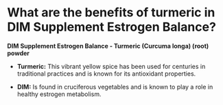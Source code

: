 # What are the benefits of turmeric in DIM Supplement Estrogen Balance?

**DIM Supplement Estrogen Balance - Turmeric (Curcuma longa) (root) powder**  

- **Turmeric:** This vibrant yellow spice has been used for centuries in traditional practices and is known for its antioxidant properties.  

- **DIM:** Is found in cruciferous vegetables and is known to play a role in healthy estrogen metabolism.